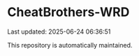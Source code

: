 # CheatBrothers-WRD

Last updated: 2025-06-24 06:36:51

This repository is automatically maintained.
